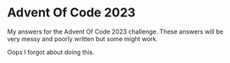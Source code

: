 # Advent Of Code 2023
 My answers for the Advent Of Code 2023 challenge. 
 These answers will be very messy and poorly written but some might work.
 

 Oops I forgot about doing this.
